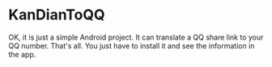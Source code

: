 # KanDianToQQ
OK, it is just a simple Android project. It can translate a QQ share link to your QQ number. That's all.
You just have to install it and see the information in the app.
